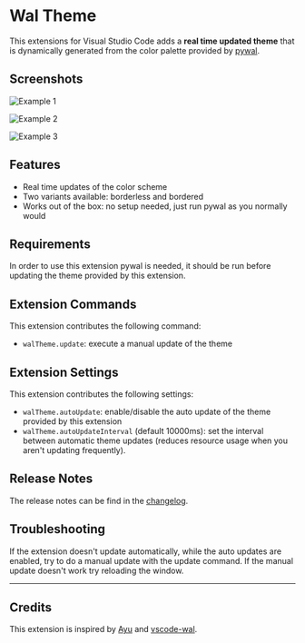 # Wal Theme

This extensions for Visual Studio Code adds a **real time updated theme** that is dynamically generated from the color palette provided by [pywal](https://github.com/dylanaraps/pywal).

## Screenshots

![Example 1](https://raw.githubusercontent.com/dlasagno/vscode-wal-theme/master/screenshots/1.png)

![Example 2](https://raw.githubusercontent.com/dlasagno/vscode-wal-theme/master/screenshots/2.png)

![Example 3](https://raw.githubusercontent.com/dlasagno/vscode-wal-theme/master/screenshots/3.png)

## Features

- Real time updates of the color scheme
- Two variants available: borderless and bordered
- Works out of the box: no setup needed, just run pywal as you normally would

## Requirements

In order to use this extension pywal is needed, it should be run before updating the theme provided by this extension.

## Extension Commands

This extension contributes the following command:

- `walTheme.update`: execute a manual update of the theme

## Extension Settings

This extension contributes the following settings:

- `walTheme.autoUpdate`: enable/disable the auto update of the theme provided by this extension
- `walTheme.autoUpdateInterval` (default 10000ms): set the interval between automatic theme updates (reduces resource usage when you aren't updating frequently).

## Release Notes

The release notes can be find in the [changelog](https://github.com/dlasagno/vscode-wal-theme/blob/master/CHANGELOG.md).

## Troubleshooting

If the extension doesn't update automatically, while the auto updates are enabled, try to do a manual update with the update command.
If the manual update doesn't work try reloading the window.

---

## Credits

This extension is inspired by [Ayu](https://github.com/ayu-theme/vscode-ayu) and [vscode-wal](https://github.com/bluedrack/vscode-wal).
